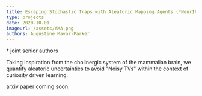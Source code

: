 ```yaml
---
title: Escaping Stochastic Traps with Aleatoric Mapping Agents (*NeurIPS 2020 Biological and Artificial RL workshop*), **Augustine N. Mavor-Parker**, Kimberly A. Young, Caswell Barry&dagger;, Lewis D. Griffin&dagger;  
type: projects
date: 2020-10-01
imageurl: /assets/AMA.png
authors: Augustine Mavor-Parker
---
```

&dagger; joint senior authors  

Taking inspiration from the cholinergic system of the mammalian brain, we quantify aleatoric uncertainties to avoid
"Noisy TVs" within the context of curiosity driven learning.   

arxiv paper coming soon.
